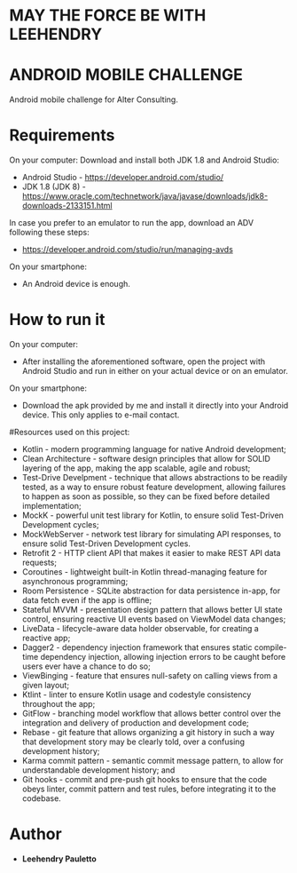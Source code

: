 # MAY THE FORCE BE WITH LEEHENDRY

# ANDROID MOBILE CHALLENGE

Android mobile challenge for Alter Consulting.

# Requirements  

On your computer:
Download and install both JDK 1.8 and Android Studio:

* Android Studio - https://developer.android.com/studio/
* JDK 1.8 (JDK 8) - https://www.oracle.com/technetwork/java/javase/downloads/jdk8-downloads-2133151.html

In case you prefer to an emulator to run the app, download an ADV following these steps:
* https://developer.android.com/studio/run/managing-avds

On your smartphone:
* An Android device is enough.

# How to run it

On your computer:
* After installing the aforementioned software, open the project with Android Studio and run in either on your actual device or on an emulator.

On your smartphone:
* Download the apk provided by me and install it directly into your Android device. This only applies to e-mail contact.

#Resources used on this project:

* Kotlin - modern programming language for native Android development;
* Clean Architecture - software design principles that allow for SOLID layering of the app, making the app scalable, agile and robust;
* Test-Drive Develpment - technique that allows abstractions to be readily tested, as a way to ensure robust feature development, allowing failures to happen as soon as possible, so they can be fixed before detailed implementation;
* MockK - powerful unit test library for Kotlin, to ensure solid Test-Driven Development cycles;
* MockWebServer - network test library for simulating API responses, to ensure solid Test-Driven Development cycles.
* Retrofit 2 - HTTP client API that makes it easier to make REST API data requests;
* Coroutines - lightweight built-in Kotlin thread-managing feature for asynchronous programming;
* Room Persistence - SQLite abstraction for data persistence in-app, for data fetch even if the app is offline;
* Stateful MVVM - presentation design pattern that allows better UI state control, ensuring reactive UI events based on ViewModel data changes; 
* LiveData - lifecycle-aware data holder observable, for creating a reactive app;
* Dagger2 - dependency injection framework that ensures static compile-time dependency injection, allowing injection errors to be caught before users ever have a chance to do so; 
* ViewBinging - feature that ensures null-safety on calling views from a given layout;
* Ktlint - linter to ensure Kotlin usage and codestyle consistency throughout the app;
* GitFlow - branching model workflow that allows better control over the integration and delivery of production and development code;
* Rebase - git feature that allows organizing a git history in such a way that development story may be clearly told, over a confusing development history;
* Karma commit pattern - semantic commit message pattern, to allow for understandable development history; and
* Git hooks - commit and pre-push git hooks to ensure that the code obeys linter, commit pattern and test rules, before integrating it to the codebase.

# Author

* **Leehendry Pauletto**
